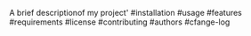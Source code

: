 A brief descriptionof my project'
#installation
#usage
#features
#requirements
#license
#contributing
#authors
#cfange-log
